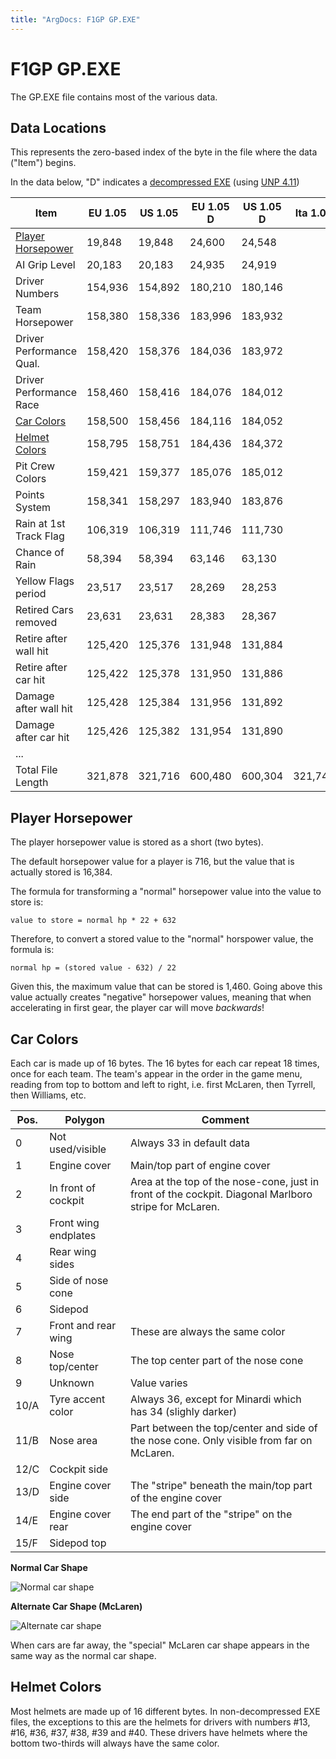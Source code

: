 ```yaml
---
title: "ArgDocs: F1GP GP.EXE"
---
```


# F1GP GP.EXE

The GP.EXE file contains most of the various data.

## Data Locations

This represents the zero-based index of the byte in the file where the data ("Item") begins.

In the data below, "D" indicates a [decompressed EXE](/argdocs/misc/decompressed-exe/)
(using [UNP 4.11](http://unp.bencastricum.nl))

<table class="table table-bordered table-striped">
    <thead>
        <tr>
            <th>Item</th>
            <th class="text-right">EU 1.05</th>
            <th class="text-right">US 1.05</th>
            <th class="text-right">EU 1.05 D</th>
            <th class="text-right">US 1.05 D</th>
            <th class="text-right">Ita 1.05</th>
            <th class="text-right">EU 1.03</th>
            <th class="text-right">US 1.03</th>
        </tr>
    </thead>
    <tbody>
        <tr>
            <td><a href="#player-horsepower">Player Horsepower</a></td>
            <td class="text-right">19,848</td>
            <td class="text-right">19,848</td>
            <td class="text-right">24,600</td>
            <td class="text-right">24,548</td>
            <td class="text-right"></td>
            <td class="text-right"></td>
            <td class="text-right"></td>
        </tr>
        <tr>
            <td>AI Grip Level</td>
            <td class="text-right">20,183</td>
            <td class="text-right">20,183</td>
            <td class="text-right">24,935</td>
            <td class="text-right">24,919</td>
            <td class="text-right"></td>
            <td class="text-right"></td>
            <td class="text-right"></td>
        </tr>
        <tr>
            <td>Driver Numbers</td>
            <td class="text-right">154,936</td>
            <td class="text-right">154,892</td>
            <td class="text-right">180,210</td>
            <td class="text-right">180,146</td>
            <td class="text-right"></td>
            <td class="text-right"></td>
            <td class="text-right"></td>
        </tr>
        <tr>
            <td>Team Horsepower</td>
            <td class="text-right">158,380</td>
            <td class="text-right">158,336</td>
            <td class="text-right">183,996</td>
            <td class="text-right">183,932</td>
            <td class="text-right"></td>
            <td class="text-right"></td>
            <td class="text-right"></td>
        </tr>
        <tr>
            <td>Driver Performance Qual.</td>
            <td class="text-right">158,420</td>
            <td class="text-right">158,376</td>
            <td class="text-right">184,036</td>
            <td class="text-right">183,972</td>
            <td class="text-right"></td>
            <td class="text-right"></td>
            <td class="text-right"></td>
        </tr>
        <tr>
            <td>Driver Performance Race</td>
            <td class="text-right">158,460</td>
            <td class="text-right">158,416</td>
            <td class="text-right">184,076</td>
            <td class="text-right">184,012</td>
            <td class="text-right"></td>
            <td class="text-right"></td>
            <td class="text-right"></td>
        </tr>
        <tr>
            <td><a href="#car-colors">Car Colors</a></td>
            <td class="text-right">158,500</td>
            <td class="text-right">158,456</td>
            <td class="text-right">184,116</td>
            <td class="text-right">184,052</td>
            <td class="text-right"></td>
            <td class="text-right"></td>
            <td class="text-right"></td>
        </tr>
        <tr>
            <td><a href="#helmet-colors">Helmet Colors</a></td>
            <td class="text-right">158,795</td>
            <td class="text-right">158,751</td>
            <td class="text-right">184,436</td>
            <td class="text-right">184,372</td>
            <td class="text-right"></td>
            <td class="text-right"></td>
            <td class="text-right"></td>
        </tr>
        <tr>
            <td>Pit Crew Colors</td>
            <td class="text-right">159,421</td>
            <td class="text-right">159,377</td>
            <td class="text-right">185,076</td>
            <td class="text-right">185,012</td>
            <td class="text-right"></td>
            <td class="text-right"></td>
            <td class="text-right"></td>
        </tr>
        <tr>
            <td>Points System</td>
            <td class="text-right">158,341</td>
            <td class="text-right">158,297</td>
            <td class="text-right">183,940</td>
            <td class="text-right">183,876</td>
            <td class="text-right"></td>
            <td class="text-right"></td>
            <td class="text-right"></td>
        </tr>
        <tr>
            <td>Rain at 1st Track Flag</td>
            <td class="text-right">106,319</td>
            <td class="text-right">106,319</td>
            <td class="text-right">111,746</td>
            <td class="text-right">111,730</td>
            <td class="text-right"></td>
            <td class="text-right"></td>
            <td class="text-right"></td>
        </tr>
        <tr>
            <td>Chance of Rain</td>
            <td class="text-right">58,394</td>
            <td class="text-right">58,394</td>
            <td class="text-right">63,146</td>
            <td class="text-right">63,130</td>
            <td class="text-right"></td>
            <td class="text-right"></td>
            <td class="text-right"></td>
        </tr>
        <tr>
            <td>Yellow Flags period</td>
            <td class="text-right">23,517</td>
            <td class="text-right">23,517</td>
            <td class="text-right">28,269</td>
            <td class="text-right">28,253</td>
            <td class="text-right"></td>
            <td class="text-right"></td>
            <td class="text-right"></td>
        </tr>
        <tr>
            <td>Retired Cars removed</td>
            <td class="text-right">23,631</td>
            <td class="text-right">23,631</td>
            <td class="text-right">28,383</td>
            <td class="text-right">28,367</td>
            <td class="text-right"></td>
            <td class="text-right"></td>
            <td class="text-right"></td>
        </tr>
        <tr>
            <td>Retire after wall hit</td>
            <td class="text-right">125,420</td>
            <td class="text-right">125,376</td>
            <td class="text-right">131,948</td>
            <td class="text-right">131,884</td>
            <td class="text-right"></td>
            <td class="text-right"></td>
            <td class="text-right"></td>
        </tr>
        <tr>
            <td>Retire after car hit</td>
            <td class="text-right">125,422</td>
            <td class="text-right">125,378</td>
            <td class="text-right">131,950</td>
            <td class="text-right">131,886</td>
            <td class="text-right"></td>
            <td class="text-right"></td>
            <td class="text-right"></td>
        </tr>
        <tr>
            <td>Damage after wall hit</td>
            <td class="text-right">125,428</td>
            <td class="text-right">125,384</td>
            <td class="text-right">131,956</td>
            <td class="text-right">131,892</td>
            <td class="text-right"></td>
            <td class="text-right"></td>
            <td class="text-right"></td>
        </tr>
        <tr>
            <td>Damage after car hit</td>
            <td class="text-right">125,426</td>
            <td class="text-right">125,382</td>
            <td class="text-right">131,954</td>
            <td class="text-right">131,890</td>
            <td class="text-right"></td>
            <td class="text-right"></td>
            <td class="text-right"></td>
        </tr>
        <tr>
            <td>...</td>
            <td class="text-right"></td>
            <td class="text-right"></td>
            <td class="text-right"></td>
            <td class="text-right"></td>
            <td class="text-right"></td>
            <td class="text-right"></td>
            <td class="text-right"></td>
        </tr>
        <tr>
            <td>Total File Length</td>
            <td class="text-right">321,878</td>
            <td class="text-right">321,716</td>
            <td class="text-right">600,480</td>
            <td class="text-right">600,304</td>
            <td class="text-right">321,748</td>
            <td class="text-right">332,890</td>
            <td class="text-right">332,840</td>
        </tr>
    </tbody>
</table>


## Player Horsepower

The player horsepower value is stored as a short (two bytes).

The default horsepower value for a player is 716, but the value that is
actually stored is 16,384.

The formula for transforming a "normal" horsepower value into the value to store is:

<code>value to store = normal hp * 22 + 632</code>

Therefore, to convert a stored value to the "normal" horspower value, the formula is:

<code>normal hp = (stored value - 632) / 22</code>

Given this, the maximum value that can be stored is 1,460. Going above this value
actually creates "negative" horsepower values, meaning that when accelerating in first gear, the
player car will move _backwards_!


## Car Colors

Each car is made up of 16 bytes. The 16 bytes for each car repeat 18 times, once for each team.
The team's appear in the order in the game menu, reading from top to bottom and left to right,
i.e. first McLaren, then Tyrrell, then Williams, etc.

<table class="table table-bordered table-striped">
    <thead>
        <tr>
            <th>Pos.</th>
            <th>Polygon</th>
            <th>Comment</th>
        </tr>
    </thead>
    <tbody>
        <tr>
            <td>0</td>
            <td>Not used/visible</td>
            <td>Always 33 in default data</td>
        </tr>
        <tr>
            <td>1</td>
            <td>Engine cover</td>
            <td>Main/top part of engine cover</td>
        </tr>
        <tr>
            <td>2</td>
            <td>In front of cockpit</td>
            <td>Area at the top of the nose-cone, just in front of the cockpit. Diagonal Marlboro stripe for McLaren.</td>
        </tr>
        <tr>
            <td>3</td>
            <td>Front wing endplates</td>
            <td></td>
        </tr>
        <tr>
            <td>4</td>
            <td>Rear wing sides</td>
            <td></td>
        </tr>
        <tr>
            <td>5</td>
            <td>Side of nose cone</td>
            <td></td>
        </tr>
        <tr>
            <td>6</td>
            <td>Sidepod</td>
            <td></td>
        </tr>
        <tr>
            <td>7</td>
            <td>Front and rear wing</td>
            <td>These are always the same color</td>
        </tr>
        <tr>
            <td>8</td>
            <td>Nose top/center</td>
            <td>The top center part of the nose cone</td>
        </tr>
        <tr>
            <td>9</td>
            <td>Unknown</td>
            <td>Value varies</td>
        </tr>
        <tr>
            <td>10/A</td>
            <td>Tyre accent color</td>
            <td>Always 36, except for Minardi which has 34 (slighly darker)</td>
        </tr>
        <tr>
            <td>11/B</td>
            <td>Nose area</td>
            <td>Part between the top/center and side of the nose cone. Only visible from far on McLaren.</td>
        </tr>
        <tr>
            <td>12/C</td>
            <td>Cockpit side</td>
            <td></td>
        </tr>
        <tr>
            <td>13/D</td>
            <td>Engine cover side</td>
            <td>The "stripe" beneath the main/top part of the engine cover</td>
        </tr>
        <tr>
            <td>14/E</td>
            <td>Engine cover rear</td>
            <td>The end part of the "stripe" on the engine cover</td>
        </tr>
        <tr>
            <td>15/F</td>
            <td>Sidepod top</td>
            <td></td>
        </tr>
    </tbody>
</table>

**Normal Car Shape**

<img alt="Normal car shape" src="/argdocs/images/car-shape-polygons-normal.png" class="img-fluid" />

**Alternate Car Shape (McLaren)**

<img alt="Alternate car shape" src="/argdocs/images/car-shape-polygons-alternate.png" class="img-fluid" />

When cars are far away, the "special" McLaren car shape appears in the same way as the normal car shape.


## Helmet Colors

Most helmets are made up of 16 different bytes. In non-decompressed EXE files, the exceptions
to this are the helmets for drivers with numbers #13, #16, #36, #37, #38, #39 and #40. These
drivers have helmets where the bottom two-thirds will always have the same color.
